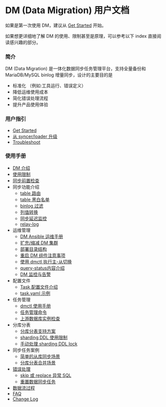 DM (Data Migration) 用户文档
===

如果是第一次使用 DM，建议从 [Get Started](./get-started.md) 开始。

如果想更详细地了解 DM 的使用、限制甚至是原理，可以参考以下 index 直接阅读感兴趣的部分。


### 简介

DM (Data Migration) 是一体化数据同步任务管理平台，支持全量备份和 MariaDB/MySQL binlog 增量同步，设计的主要目的是
   - 标准化 （例如:工具运行、错误定义）
   - 降低运维使用成本
   - 简化错误处理流程
   - 提升产品使用体验

### 用户指引

- [Get Started](./get-started.md)
- [从 syncer/loader 升级](./upgrade-to-dm)
- [Troubleshoot](./troubleshoot)

### 使用手册

- [DM 介绍](./overview.md)
- [使用限制](./restrictions.md)
- [同步前置检查](./precheck.md)
- 同步功能介绍
    - [table 路由](./features/table-route.md)
    - [table 黑白名单](./features/black-white-list.md)
    - [binlog 过滤](./features/binlog-filter.md)
    - [列值转换](./features/column-mapping.md)
    - [同步延迟监控](./features/heartbeat.md)
    - [relay-log](./features/relay-log.md)
- 运维管理
    - [DM Ansible 运维手册](./maintenance/dm-ansible.md)
    - [扩充/缩减 DM 集群](./maintenance/scale-out.md)
    - [部署目录结构](./maintenance/directory-structure.md)
    - [重启 DM 组件注意事项](./maintenance/caution-for-restart-dm.md)
    - [使用 dmctl 执行主-从切换](./maintenance/master-slave-switch.md)
    - [query-status内容介绍](./maintenance/query-status.md)
    - [DM 监控与告警](./maintenance/metrics-alert.md)
- 配置文件
    - [Task 配置文件介绍](./configuration/configuration.md)
    - [task.yaml 示例](./configuration/task.yaml)
- 任务管理
    - [dmctl 使用手册](./task-handling/dmctl-manual.md)
    - [任务管理命令](./task-handling/task-commands.md)
    - [上游数据库实例检查](./task-handling/check-mysql.md)
- 分库分表
    - [分库分表支持方案](./shard-table/merge-solution.md)
    - [sharding DDL 使用限制](./shard-table/restrictions.md)
    - [手动处理 sharding DDL lock](./shard-table/handle-DDL-lock.md)
- 同步任务案例
   - [简单的从库同步场景](./use-cases/one-tidb-slave.md)
   - [分库分表合并场景](./use-cases/shard-merge.md)
- [错误处理](./troubleshoot)
    - [skip 或 replace 异常 SQL](./troubleshoot/skip-replace-sqls.md)
    - [重置数据同步任务](./troubleshoot/reset-task.md)
- [数据流过程](./data-interaction-details.md)
- [FAQ](./FAQ.md)
- [Change Log](./change-log.md)

